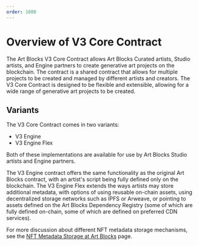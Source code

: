 ```yaml
---
order: 1000
---
```


# Overview of V3 Core Contract

The Art Blocks V3 Core Contract allows Art Blocks Curated artists, Studio artists, and Engine partners to create generative art projects on the blockchain. The contract is a shared contract that allows for multiple projects to be created and managed by different artists and creators. The V3 Core Contract is designed to be flexible and extensible, allowing for a wide range of generative art projects to be created.

## Variants

The V3 Core Contract comes in two variants:

- V3 Engine
- V3 Engine Flex

Both of these implementations are available for use by Art Blocks Studio artists and Engine partners.

The V3 Engine contract offers the same functionality as the original Art Blocks contract, with an artist's script being fully defined only on the blockchain. The V3 Engine Flex extends the ways artists may store additional metadata, with options of using reusable on-chain assets, using decentralized storage networks such as IPFS or Arweave, or pointing to assets defined on the Art Blocks Dependency Registry (some of which are fully defined on-chain, some of which are defined on preferred CDN services).

For more discussion about different NFT metadata storage mechanisms, see the [NFT Metadata Storage at Art Blocks](/art-blocks-101/on-chain.md) page.
